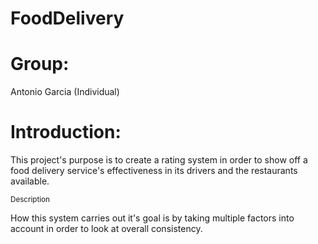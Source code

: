 # FoodDelivery


# Group:
Antonio Garcia (Individual)


# Introduction: 
This project's purpose is to create a rating system in order to show off a food delivery service's effectiveness in its drivers and the restaurants available.

<sup>
  Description
  </sup>

How this system carries out it's goal is by taking multiple factors into account in order to look at overall consistency.
